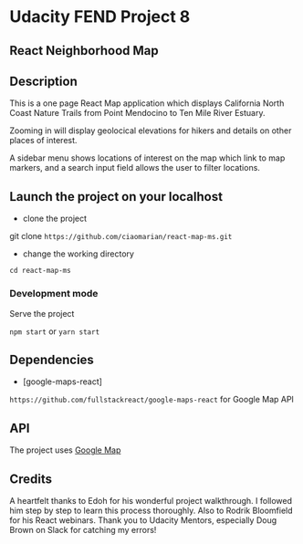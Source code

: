 # Udacity FEND Project 8

## React Neighborhood Map

## Description

This is a one page React Map application which displays California North Coast Nature Trails from Point Mendocino to Ten Mile River Estuary.

Zooming in will display geolocical elevations for hikers and details on other places of interest.

A sidebar menu shows locations of interest on the map which link to map markers, and a search input field allows the user to filter locations.

## Launch the project on your localhost

- clone the project

git clone `https://github.com/ciaomarian/react-map-ms.git`

- change the working directory

`cd react-map-ms`

### Development mode

Serve the project

 `npm start` or `yarn start`

## Dependencies

- [google-maps-react]

```https://github.com/fullstackreact/google-maps-react``` for Google Map API

## API

The project uses [Google Map](https://developers.google.com/maps/documentation/)

## Credits

A heartfelt thanks to Edoh for his wonderful project walkthrough. I followed him step by step to learn this process thoroughly. Also to Rodrik Bloomfield for his React webinars.
Thank you to Udacity Mentors, especially Doug Brown on Slack for catching my errors!